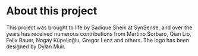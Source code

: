 # About this project

This project was brought to life by Sadique Sheik at SynSense, and over the years has received numerous contributions from Martino Sorbaro, Qian Lio, Felix Bauer, Nogay Küpelioğlu, Gregor Lenz and others. The logo has been designed by Dylan Muir. 